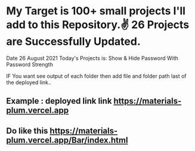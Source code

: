 # My Target is 100+ small projects I'll add to this Repository.✌ 26 Projects are Successfully Updated.

Date 26 August 2021 Today's Projects is: Show & Hide Password With Password Strength

IF You want see output of each folder then add file and folder path last of the deployed link.. 
## Example : deployed link link https://materials-plum.vercel.app
## Do like this https://materials-plum.vercel.app/Bar/index.html

